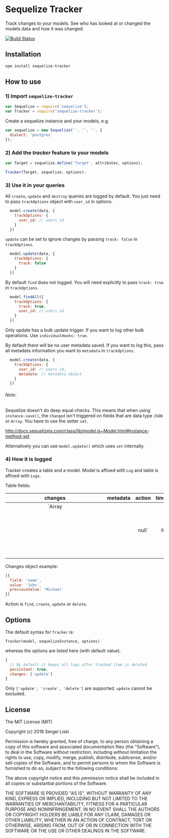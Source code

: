 Sequelize Tracker
=============================
Track changes to your models. See who has looked at or changed the models data and how it was changed.

[![Build Status](https://travis-ci.org/sergeiliski/sequelize-tracker.svg?branch=master)](https://travis-ci.org/sergeiliski/sequelize-tracker)

Installation
------------

```bash
npm install sequelize-tracker
```

How to use
----------

### 1) Import `sequelize-tracker`

```js
var Sequelize = require('sequelize');
var Tracker = require('sequelize-tracker');
```

Create a sequelize instance and your models, e.g.

```js
var sequelize = new Sequelize('', '', '', {
  dialect: 'postgres'
});
```

### 2) Add the *tracker* feature to your models

```js
var Target = sequelize.define('Target', attributes, options);

Tracker(Target, sequelize, options);
```

### 3) Use it in your queries

All `create`, `update` and `destroy` queries are logged by default. You just need to pass `trackOptions` object with `user_id` in options.

```js
  model.create(data, {
    trackOptions: {
      user_id: // users id
    }
  })
```

`update` can be set to ignore changes by passing `track: false` in `trackOptions`.
```js
  model.update(data, {
    trackOptions: {
      track: false
    }
  })
```

By default `find` does not logged. You will need explicitly to pass `track: true` in `trackOptions`.

```js
  model.findAll({
    trackOptions: {
      track: true,
      user_id: // users id
    }
  })
```

Only update has a bulk update trigger. If you want to log other bulk operations. Use `individualHooks: true`.

By default there will be no user metadata saved. If you want to log this, pass all metadata information you want to `metadata` in `trackOptions`.

```js
  model.create(data, {
    trackOptions: {
      user_id: // users id,
      metadata: // metadata object
    }
  })
```

###### Note:

Sequelize doesn't do deep equal checks. This means that when using `instance.save()`, the `changed` isn't triggered on fields that are data type `JSON` or `Array`. You have to use the setter `set`.

http://docs.sequelizejs.com/class/lib/model.js~Model.html#instance-method-set

Alternatively you can use `model.update()` which uses `set` internally.

### 4) How it is logged

Tracker creates a table and a model. Model is affixed with `Log` and table is affixed with `Logs`.

Table fields:

| changes                   | metadata      | action   | timestamp | user_id    | target_id  |
| :-----------------------: |:-------------:| :-----:  |:---------:|:----------:|:----------:|
| `Array<Object> || null`   | `Object`      | `String` |   `Date`  | `Integer`  | `Integer`  |

Changes object example:

```js
[{
  field: 'name',
  value: 'John',
  previousValue: 'Michael'
}]
```

Action is `find`, `create`, `update` or `delete`.

Options
-------

The default syntax for `Tracker` is:

`Tracker(model, sequelizeInstance, options)`

whereas the options are listed here (with default value).

```js
{
  // By default it keeps all logs after tracked item is deleted
  persistant: true,
  changes: ['update']
}
```

Only `['update', 'create', 'delete']` are supported. `update` cannot be excluded.

License
-------

The MIT License (MIT)

Copyright (c) 2018 Sergei Liski

Permission is hereby granted, free of charge, to any person obtaining a copy
of this software and associated documentation files (the "Software"), to deal
in the Software without restriction, including without limitation the rights
to use, copy, modify, merge, publish, distribute, sublicense, and/or sell
copies of the Software, and to permit persons to whom the Software is
furnished to do so, subject to the following conditions:

The above copyright notice and this permission notice shall be included in all
copies or substantial portions of the Software.

THE SOFTWARE IS PROVIDED "AS IS", WITHOUT WARRANTY OF ANY KIND, EXPRESS OR
IMPLIED, INCLUDING BUT NOT LIMITED TO THE WARRANTIES OF MERCHANTABILITY,
FITNESS FOR A PARTICULAR PURPOSE AND NONINFRINGEMENT. IN NO EVENT SHALL THE
AUTHORS OR COPYRIGHT HOLDERS BE LIABLE FOR ANY CLAIM, DAMAGES OR OTHER
LIABILITY, WHETHER IN AN ACTION OF CONTRACT, TORT OR OTHERWISE, ARISING FROM,
OUT OF OR IN CONNECTION WITH THE SOFTWARE OR THE USE OR OTHER DEALINGS IN THE
SOFTWARE.